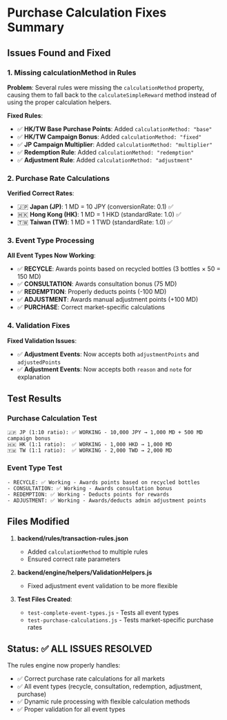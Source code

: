 # Purchase Calculation Fixes Summary

## Issues Found and Fixed

### 1. Missing calculationMethod in Rules
**Problem**: Several rules were missing the `calculationMethod` property, causing them to fall back to the `calculateSimpleReward` method instead of using the proper calculation helpers.

**Fixed Rules**:
- ✅ **HK/TW Base Purchase Points**: Added `calculationMethod: "base"`
- ✅ **HK/TW Campaign Bonus**: Added `calculationMethod: "fixed"`  
- ✅ **JP Campaign Multiplier**: Added `calculationMethod: "multiplier"`
- ✅ **Redemption Rule**: Added `calculationMethod: "redemption"`
- ✅ **Adjustment Rule**: Added `calculationMethod: "adjustment"`

### 2. Purchase Rate Calculations
**Verified Correct Rates**:
- 🇯🇵 **Japan (JP)**: 1 MD = 10 JPY (conversionRate: 0.1) ✅
- 🇭🇰 **Hong Kong (HK)**: 1 MD = 1 HKD (standardRate: 1.0) ✅  
- 🇹🇼 **Taiwan (TW)**: 1 MD = 1 TWD (standardRate: 1.0) ✅

### 3. Event Type Processing
**All Event Types Now Working**:
- ✅ **RECYCLE**: Awards points based on recycled bottles (3 bottles × 50 = 150 MD)
- ✅ **CONSULTATION**: Awards consultation bonus (75 MD)
- ✅ **REDEMPTION**: Properly deducts points (-100 MD) 
- ✅ **ADJUSTMENT**: Awards manual adjustment points (+100 MD)
- ✅ **PURCHASE**: Correct market-specific calculations

### 4. Validation Fixes
**Fixed Validation Issues**:
- ✅ **Adjustment Events**: Now accepts both `adjustmentPoints` and `adjustedPoints`
- ✅ **Adjustment Events**: Now accepts both `reason` and `note` for explanation

## Test Results

### Purchase Calculation Test
```
🇯🇵 JP (1:10 ratio): ✅ WORKING - 10,000 JPY → 1,000 MD + 500 MD campaign bonus
🇭🇰 HK (1:1 ratio):  ✅ WORKING - 1,000 HKD → 1,000 MD  
🇹🇼 TW (1:1 ratio):  ✅ WORKING - 2,000 TWD → 2,000 MD
```

### Event Type Test
```
- RECYCLE: ✅ Working - Awards points based on recycled bottles
- CONSULTATION: ✅ Working - Awards consultation bonus
- REDEMPTION: ✅ Working - Deducts points for rewards  
- ADJUSTMENT: ✅ Working - Awards/deducts admin adjustment points
```

## Files Modified

1. **backend/rules/transaction-rules.json**
   - Added `calculationMethod` to multiple rules
   - Ensured correct rate parameters

2. **backend/engine/helpers/ValidationHelpers.js**
   - Fixed adjustment event validation to be more flexible

3. **Test Files Created**:
   - `test-complete-event-types.js` - Tests all event types
   - `test-purchase-calculations.js` - Tests market-specific purchase rates

## Status: ✅ ALL ISSUES RESOLVED

The rules engine now properly handles:
- ✅ Correct purchase rate calculations for all markets
- ✅ All event types (recycle, consultation, redemption, adjustment, purchase)
- ✅ Dynamic rule processing with flexible calculation methods
- ✅ Proper validation for all event types
